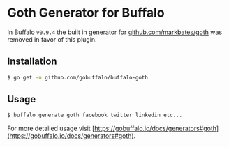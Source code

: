 # Goth Generator for Buffalo

In Buffalo `v0.9.4` the built in generator for [github.com/markbates/goth](github.com/markbates/goth) was removed in favor of this plugin.

## Installation

```bash
$ go get -u github.com/gobuffalo/buffalo-goth
```

## Usage

```bash
$ buffalo generate goth facebook twitter linkedin etc...
```

For more detailed usage visit [https://gobuffalo.io/docs/generators#goth](https://gobuffalo.io/docs/generators#goth).
